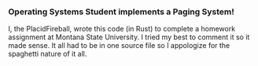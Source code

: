 ### Operating Systems Student implements a Paging System!
I, the PlacidFireball, wrote this code (in Rust) to complete a homework assignment at Montana State University.
I tried my best to comment it so it made sense. It all had to be in one source file so I appologize for the spaghetti nature of it all.
